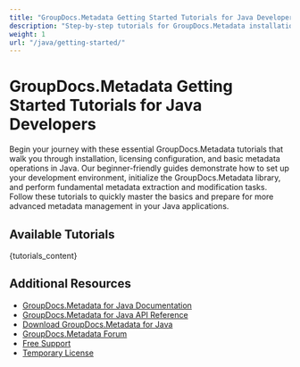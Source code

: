 ```yaml
---
title: "GroupDocs.Metadata Getting Started Tutorials for Java Developers"
description: "Step-by-step tutorials for GroupDocs.Metadata installation, licensing, setup, and basic operations in Java applications."
weight: 1
url: "/java/getting-started/"
---
```


# GroupDocs.Metadata Getting Started Tutorials for Java Developers

Begin your journey with these essential GroupDocs.Metadata tutorials that walk you through installation, licensing configuration, and basic metadata operations in Java. Our beginner-friendly guides demonstrate how to set up your development environment, initialize the GroupDocs.Metadata library, and perform fundamental metadata extraction and modification tasks. Follow these tutorials to quickly master the basics and prepare for more advanced metadata management in your Java applications.

## Available Tutorials

{tutorials_content}

## Additional Resources

- [GroupDocs.Metadata for Java Documentation](https://docs.groupdocs.com/metadata/java/)
- [GroupDocs.Metadata for Java API Reference](https://reference.groupdocs.com/metadata/java/)
- [Download GroupDocs.Metadata for Java](https://releases.groupdocs.com/metadata/java/)
- [GroupDocs.Metadata Forum](https://forum.groupdocs.com/c/metadata)
- [Free Support](https://forum.groupdocs.com/)
- [Temporary License](https://purchase.groupdocs.com/temporary-license/)
